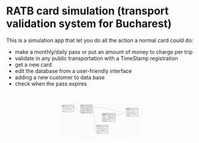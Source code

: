# RATB card simulation (transport validation system for Bucharest)

This is a simulation app that let you do all the action a normal card could do:
- make a monthly/daily pass or put an amount of money to charge per trip
- validate in any public transportation with a TimeStamp registration
- get a new card
- edit the database from a user-friendly interface
- adding a new customer to data base
- check when the pass expires

<h1 align="center">
<img src="/img/db structure.png" width="45%" height="45%" alt="db structure"/>
</h1>
